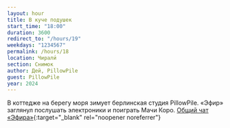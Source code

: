 ```yaml
---
layout: hour
title: В куче подушек
start_time: "18:00"
duration: 3600
redirect_to: "/hours/19"
weekdays: "1234567"
permalink: /hours/18
location: Чирали́
section: Снимок
author: Дей, PillowPile
guest: PillowPile
year: 2024
---
```


В коттедже на берегу моря зимует берлинская студия PillowPile. «Эфир» заглянул послушать электроники и поиграть Мачи Коро. [Общий чат «Эфира»](https://t.me/+nk0UKze8dEczZDAy){:target="_blank" rel="noopener noreferrer"}
